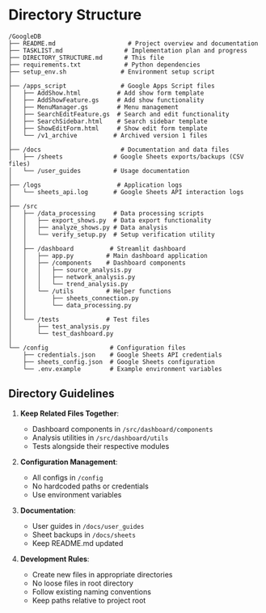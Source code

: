 # Directory Structure

```
/GoogleDB
├── README.md                    # Project overview and documentation
├── TASKLIST.md                 # Implementation plan and progress
├── DIRECTORY_STRUCTURE.md      # This file
├── requirements.txt            # Python dependencies
├── setup_env.sh               # Environment setup script
│
├── /apps_script               # Google Apps Script files
│   ├── AddShow.html          # Add show form template
│   ├── AddShowFeature.gs     # Add show functionality
│   ├── MenuManager.gs        # Menu management
│   ├── SearchEditFeature.gs  # Search and edit functionality
│   ├── SearchSidebar.html    # Search sidebar template
│   ├── ShowEditForm.html     # Show edit form template
│   └── /v1_archive          # Archived version 1 files
│
├── /docs                      # Documentation and data files
│   ├── /sheets              # Google Sheets exports/backups (CSV files)
│   └── /user_guides         # Usage documentation
│
├── /logs                     # Application logs
│   └── sheets_api.log       # Google Sheets API interaction logs
│
├── /src
│   ├── /data_processing     # Data processing scripts
│   │   ├── export_shows.py  # Data export functionality
│   │   ├── analyze_shows.py # Data analysis
│   │   └── verify_setup.py  # Setup verification utility
│   │
│   ├── /dashboard          # Streamlit dashboard
│   │   ├── app.py         # Main dashboard application
│   │   ├── /components    # Dashboard components
│   │   │   ├── source_analysis.py
│   │   │   ├── network_analysis.py
│   │   │   └── trend_analysis.py
│   │   └── /utils         # Helper functions
│   │       ├── sheets_connection.py
│   │       └── data_processing.py
│   │
│   └── /tests             # Test files
│       ├── test_analysis.py
│       └── test_dashboard.py
│
└── /config                 # Configuration files
    ├── credentials.json    # Google Sheets API credentials
    ├── sheets_config.json  # Google Sheets configuration
    └── .env.example        # Example environment variables
```

## Directory Guidelines

1. **Keep Related Files Together**:
   - Dashboard components in `/src/dashboard/components`
   - Analysis utilities in `/src/dashboard/utils`
   - Tests alongside their respective modules

2. **Configuration Management**:
   - All configs in `/config`
   - No hardcoded paths or credentials
   - Use environment variables

3. **Documentation**:
   - User guides in `/docs/user_guides`
   - Sheet backups in `/docs/sheets`
   - Keep README.md updated

4. **Development Rules**:
   - Create new files in appropriate directories
   - No loose files in root directory
   - Follow existing naming conventions
   - Keep paths relative to project root
